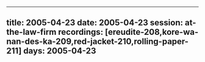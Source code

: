 
---
title: 2005-04-23
date:  2005-04-23
session: at-the-law-firm
recordings: [ereudite-208,kore-wa-nan-des-ka-209,red-jacket-210,rolling-paper-211]
days: 2005-04-23
---
